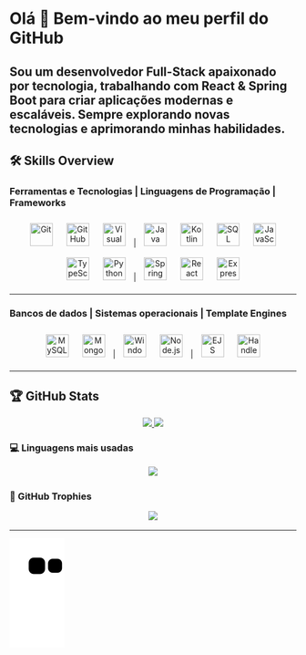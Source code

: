 # Olá 👋 Bem-vindo ao meu perfil do GitHub
Sou um desenvolvedor Full-Stack apaixonado por tecnologia, trabalhando com React & Spring Boot para criar aplicações modernas e escaláveis. Sempre explorando novas tecnologias e aprimorando minhas habilidades.
---

## 🛠️ Skills Overview

### **Ferramentas e Tecnologias** | **Linguagens de Programação** | **Frameworks**
<p align="center">
  <img src="https://cdn.jsdelivr.net/gh/devicons/devicon/icons/git/git-original.svg" title="Git" width="40" height="40" style="margin:10px;"/>
  <img src="https://www.svgrepo.com/show/452211/github.svg" title="GitHub" width="40" height="40" style="margin:10px;"/>
<!--  <img src="https://www.svgrepo.com/show/448236/linux.svg" title="Linux" width="40" height="40" style="margin:10px;"/> -->
  <img src="https://www.svgrepo.com/show/354522/visual-studio-code.svg" title="Visual Studio Code" width="40" height="40" style="margin:10px;"/>
  |
  <img src="https://www.svgrepo.com/show/353924/java.svg" title="Java" width="40" height="40" style="margin:10px;"/>
  <img src="https://www.svgrepo.com/show/303617/kotlin-1-logo.svg" title="Kotlin" width="40" height="40" style="margin:10px;"/>
  <img src="https://www.svgrepo.com/show/255832/sql.svg" title="SQL" width="40" height="40" style="margin:10px;"/>
  <img src="https://www.svgrepo.com/show/349419/javascript.svg" title="JavaScript" width="40" height="40" style="margin:10px;"/>
  <img src="https://www.svgrepo.com/show/349540/typescript.svg" title="TypeScript" width="40" height="40" style="margin:10px;"/>
  <img src="https://www.svgrepo.com/show/452091/python.svg" title="Python" width="40" height="40" style="margin:10px;"/>
  |
  <img src="https://www.svgrepo.com/show/354380/spring-icon.svg" title="Spring" width="40" height="40" style="margin:10px;"/>
  <img src="https://www.svgrepo.com/show/452092/react.svg" title="React" width="40" height="40" style="margin:10px;"/>
  <img src="https://cdn.iconscout.com/icon/free/png-512/free-express-logo-icon-download-in-svg-png-gif-file-formats--programming-language-logos-pack-icons-1175029.png" title="Express" width="40" height="40" style="margin:10px;"/>
</p>

---

### **Bancos de dados** | **Sistemas operacionais** | **Template Engines**
<p align="center">
  <img src="https://www.svgrepo.com/show/303251/mysql-logo.svg" title="MySQL" width="40" height="40" style="margin:10px;"/>
  <img src="https://www.svgrepo.com/show/373845/mongo.svg" title="MongoDB" width="40" height="40" style="margin:10px;"/>
  |
  <img src="https://www.svgrepo.com/show/382713/windows-applications.svg" title="Windows" width="40" height="40" style="margin:10px;"/>
  <img src="https://www.svgrepo.com/show/452075/node-js.svg" title="Node.js" width="40" height="40" style="margin:10px;"/>
  |
  <img src="https://www.svgrepo.com/show/373574/ejs.svg" title="EJS" width="40" height="40" style="margin:10px;"/>
  <img src="https://www.svgrepo.com/show/353855/handlebars.svg" title="Handlebars" width="40" height="40" style="margin:10px;"/>
</p>

---

<!--## 📫 Contacts
<p align="center">
  <a href="https://www.youtube.com/seu-canal-youtube-aqui" target="_blank">
    <img src="https://img.shields.io/badge/YouTube-FF0000?style=for-the-badge&logo=youtube&logoColor=white" style="margin:10px;"/>
  </a>
  <a href="https://instagram.com/seu-usuário-instagram-aqui" target="_blank">
    <img src="https://img.shields.io/badge/-Instagram-%23E4405F?style=for-the-badge&logo=instagram&logoColor=white" style="margin:10px;"/>
  </a>
  <a href="https://www.twitch.tv/seu-usuário-aqui" target="_blank">
    <img src="https://img.shields.io/badge/Twitch-9146FF?style=for-the-badge&logo=twitch&logoColor=white" style="margin:10px;"/>
  </a>
  <a href="mailto:contato@seu-usuário-aqui">
    <img src="https://img.shields.io/badge/Gmail-D14836?style=for-the-badge&logo=gmail&logoColor=white" style="margin:10px;"/>
  </a>
  <a href="https://www.linkedin.com/in/seu-usuário-linkedln-aqui" target="_blank">
    <img src="https://img.shields.io/badge/-LinkedIn-%230077B5?style=for-the-badge&logo=linkedin&logoColor=white" style="margin:10px;"/>
  </a>
</p>

---
-->
<!-- ## 🏆 GitHub Stats(General) 
<p align="center">
  <img src="https://github-readme-stats.vercel.app/api/top-langs/?username=PACFWL&layout=compact&langs_count=7&theme=dracula" height="150em" style="margin:10px;"/>
  <img src="https://github-readme-stats.vercel.app/api?username=PACFWL&show_icons=true&theme=dracula&include_all_commits=true&count_private=true" height="150em" style="margin:10px;"/>
</p>
-->

## 🏆 GitHub Stats
<p align="center">
  <a href="https://github.com/PACFWL">
    <img src="https://github-readme-streak-stats.herokuapp.com?user=PACFWL&theme=dracula&hide_border=true" height="300em"/>
  </a>
  <a href="https://github.com/PACFWL">
    <img src="https://github-readme-stats.vercel.app/api?username=PACFWL&show_icons=true&theme=dracula&hide_border=true&count_private=true" height="300em"/>
  </a>
</p>

### 💻 Linguagens mais usadas
<p align="center">
  <a href="https://github.com/PACFWL">
    <img src="https://github-readme-stats.vercel.app/api/top-langs/?username=PACFWL&layout=donut&theme=dracula&hide_border=true&langs_count=8" height="300em"/>
  </a>
</p>

### 🎯 GitHub Trophies  
<p align="center">
  <a href="https://github.com/PACFWL">
    <img src="https://github-profile-trophy.vercel.app/?username=PACFWL&theme=dracula&no-frame=true&row=1&column=8"/>
  </a>
</p>

---

![Snake animation](https://github.com/PACFWL/PACFWL/blob/output/github-contribution-grid-snake.svg)

